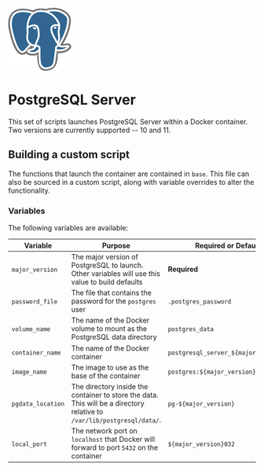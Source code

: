 ![PostgreSQL logo](elephant128.png)

# PostgreSQL Server

This set of scripts launches PostgreSQL Server within a Docker container. Two versions are currently supported -- 10
and 11.

## Building a custom script

The functions that launch the container are contained in `base`. This file can also be sourced in a custom script, along
with variable overrides to alter the functionality.

### Variables

The following variables are available:

| Variable          | Purpose                                                                                                                 | Required or Default                  |
| ----------------- | ----------------------------------------------------------------------------------------------------------------------- | ------------------------------------ |
| `major_version`   | The major version of PostgreSQL to launch. Other variables will use this value to build defaults                        | **Required**                         |
| `password_file`   | The file that contains the password for the `postgres` user                                                             | `.postgres_password`                 |
| `volume_name`     | The name of the Docker volume to mount as the PostgreSQL data directory                                                 | `postgres_data`                      |
| `container_name`  | The name of the Docker container                                                                                        | `postgresql_server_${major_version}` |
| `image_name`      | The image to use as the base of the container                                                                           | `postgres:${major_version}-alpine`   |
| `pgdata_location` | The directory inside the container to store the data. This will be a directory relative to `/var/lib/postgresql/data/`. | `pg-${major_version}`                |
| `local_port`      | The network port on `localhost` that Docker will forward to port `5432` on the container                                | `${major_version}032`                |
